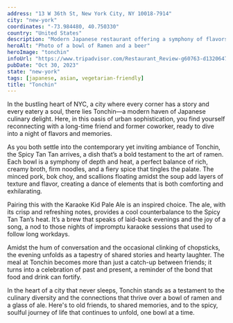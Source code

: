 ```yaml
---
address: "13 W 36th St, New York City, NY 10018-7914"
city: "new-york"
coordinates: "-73.984480, 40.750330"
country: "United States"
description: "Modern Japanese restaurant offering a symphony of flavors"
heroAlt: "Photo of a bowl of Ramen and a beer"
heroImage: "tonchin"
infoUrl: "https://www.tripadvisor.com/Restaurant_Review-g60763-d13206470-Reviews-Tonchin-New_York_City_New_York.html"
pubDate: "Oct 30, 2023"
state: "new-york"
tags: [japanese, asian, vegetarian-friendly]
title: "Tonchin"
---
```


In the bustling heart of NYC, a city where every corner has a story and every eatery a soul, there lies Tonchin—a modern haven of Japanese culinary delight. Here, in this oasis of urban sophistication, you find yourself reconnecting with a long-time friend and former coworker, ready to dive into a night of flavors and memories.

As you both settle into the contemporary yet inviting ambiance of Tonchin, the Spicy Tan Tan arrives, a dish that’s a bold testament to the art of ramen. Each bowl is a symphony of depth and heat, a perfect balance of rich, creamy broth, firm noodles, and a fiery spice that tingles the palate. The minced pork, bok choy, and scallions floating amidst the soup add layers of texture and flavor, creating a dance of elements that is both comforting and exhilarating.

Pairing this with the Karaoke Kid Pale Ale is an inspired choice. The ale, with its crisp and refreshing notes, provides a cool counterbalance to the Spicy Tan Tan’s heat. It’s a brew that speaks of laid-back evenings and the joy of a song, a nod to those nights of impromptu karaoke sessions that used to follow long workdays.

Amidst the hum of conversation and the occasional clinking of chopsticks, the evening unfolds as a tapestry of shared stories and hearty laughter. The meal at Tonchin becomes more than just a catch-up between friends; it turns into a celebration of past and present, a reminder of the bond that food and drink can fortify.

In the heart of a city that never sleeps, Tonchin stands as a testament to the culinary diversity and the connections that thrive over a bowl of ramen and a glass of ale. Here's to old friends, to shared memories, and to the spicy, soulful journey of life that continues to unfold, one bowl at a time.
